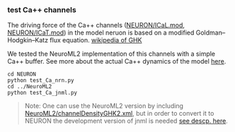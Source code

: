 ### test Ca++ channels

The driving force of the Ca++ channels ([NEURON/ICaL.mod](https://github.com/andrisecker/Lawrence2006-CA1-OLM/blob/master/NeuroML2/test_Ca_chans/NEURON/ICaL.mod), [NEURON/ICaT.mod](https://github.com/andrisecker/Lawrence2006-CA1-OLM/blob/master/NeuroML2/test_Ca_chans/NEURON/ICaT.mod)) in the model neruon is based on a modified Goldman–Hodgkin–Katz flux equation. [wikipedia of GHK](https://en.wikipedia.org/wiki/GHK_flux_equation)

We tested the NeuroML2 implementation of this channels with a simple Ca++ buffer. See more about the actual Ca++ dynamics of the model [here](https://github.com/andrisecker/Lawrence2006-CA1-OLM/tree/master/NeuroML2/test_Capool).

    cd NEURON
    python test_Ca_nrn.py
    cd ../NeuroML2
    python test_Ca_jnml.py

> Note: One can use the NeuroML2 version by including [NeuroML2/channelDensityGHK2.xml](https://github.com/andrisecker/Lawrence2006-CA1-OLM/blob/master/NeuroML2/test_Ca_chans/NeuroML2/channelDensityGHK2.xml), but in order to convert it to NEURON the development version of jnml is needed [see descp. here](https://github.com/NeuroML/jNeuroML).
